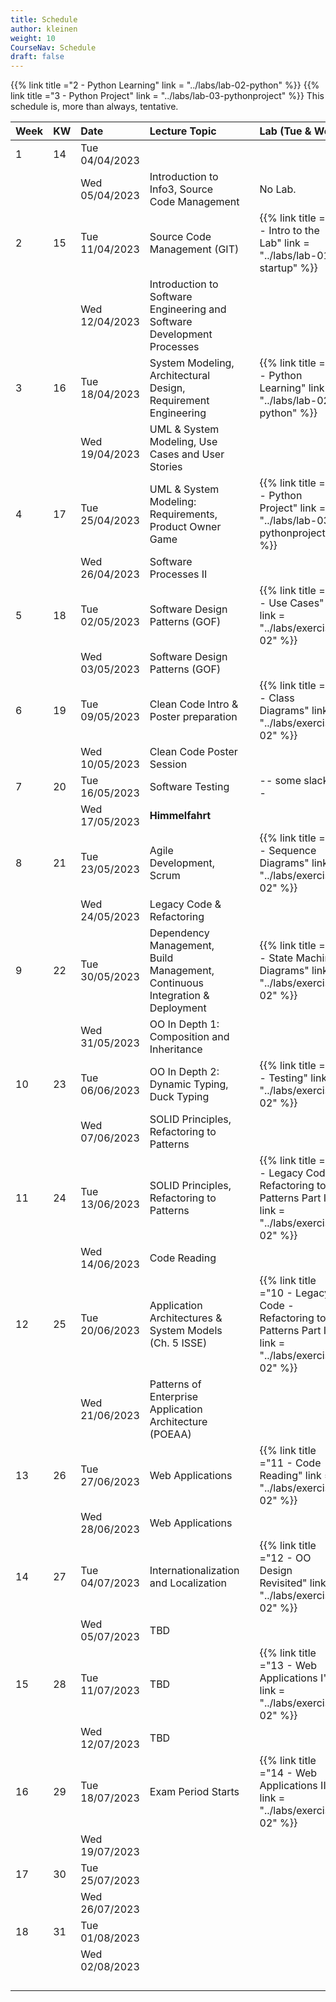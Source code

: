 ```yaml
---
title: Schedule
author: kleinen
weight: 10
CourseNav: Schedule
draft: false
---
```


{{% link title ="2 - Python Learning" link = "../labs/lab-02-python" %}} 
{{% link title ="3 - Python Project" link = "../labs/lab-03-pythonproject" %}}
This schedule is, more than always, tentative.

| Week | KW | Date           | Lecture Topic                                                                |   | Lab (Tue & Wed)                                                                                       |
|:-----|:---|:---------------|:-----------------------------------------------------------------------------|---|:------------------------------------------------------------------------------------------------------|
| 1    | 14 | Tue 04/04/2023 |                                                                              |   |                                                                                                       |
|      |    | Wed 05/04/2023 | Introduction to Info3, Source Code Management                                |   | No Lab.                                                                                               |
| 2    | 15 | Tue 11/04/2023 | Source Code Management (GIT)                                                 |   | {{% link title ="1 - Intro to the Lab" link = "../labs/lab-01-startup" %}}                            |
|      |    | Wed 12/04/2023 | Introduction to Software Engineering and Software Development Processes      |   |                                                                                                       |
| 3    | 16 | Tue 18/04/2023 | System Modeling, Architectural Design, Requirement Engineering               |   | {{% link title ="2 - Python Learning" link = "../labs/lab-02-python" %}}                              |
|      |    | Wed 19/04/2023 | UML & System Modeling, Use Cases and User Stories                            |   |                                                                                                       |
| 4    | 17 | Tue 25/04/2023 | UML & System Modeling: Requirements,  Product Owner Game                     |   | {{% link title ="3 - Python Project" link = "../labs/lab-03-pythonproject" %}}                                                                                                   |
|      |    | Wed 26/04/2023 | Software Processes  II                                                       |   |                                                                                                       |
| 5    | 18 | Tue 02/05/2023 | Software Design Patterns (GOF)                                               |   | {{% link title ="4 - Use Cases" link = "../labs/exercise-02" %}}                                      |
|      |    | Wed 03/05/2023 | Software Design Patterns (GOF)                                               |   |                                                                                                       |
| 6    | 19 | Tue 09/05/2023 | Clean Code Intro &  Poster preparation                                       |   | {{% link title ="5 - Class Diagrams" link = "../labs/exercise-02" %}}                                 |
|      |    | Wed 10/05/2023 | Clean Code Poster Session                                                    |   |                                                                                                       |
| 7    | 20 | Tue 16/05/2023 | Software Testing                                                             |   | -- some slack --                                                                                      |
|      |    | Wed 17/05/2023 | **Himmelfahrt**                                                              |   |                                                                                                       |
| 8    | 21 | Tue 23/05/2023 | Agile Development, Scrum                                                     |   | {{% link title ="6 -  Sequence Diagrams" link = "../labs/exercise-02" %}}                             |
|      |    | Wed 24/05/2023 | Legacy Code & Refactoring                                                    |   |                                                                                                       |
| 9    | 22 | Tue 30/05/2023 | Dependency Management, Build Management, Continuous Integration & Deployment |   | {{% link title ="7 -   State Machine Diagrams" link = "../labs/exercise-02" %}}                       |
|      |    | Wed 31/05/2023 | OO In Depth 1: Composition and Inheritance                                   |   |                                                                                                       |
| 10   | 23 | Tue 06/06/2023 | OO In Depth 2: Dynamic Typing, Duck Typing                                   |   | {{% link title ="8 -  Testing" link = "../labs/exercise-02" %}}                                       |
|      |    | Wed 07/06/2023 | SOLID Principles, Refactoring to Patterns                                    |   |                                                                                                       |
| 11   | 24 | Tue 13/06/2023 | SOLID Principles, Refactoring to Patterns                                    |   | {{% link title ="9 -  Legacy Code - Refactoring to Patterns Part I" link = "../labs/exercise-02" %}}  |
|      |    | Wed 14/06/2023 | Code Reading                                                                 |   |                                                                                                       |
| 12   | 25 | Tue 20/06/2023 | Application Architectures &  System Models (Ch. 5 ISSE)                      |   | {{% link title ="10 -  Legacy Code - Refactoring to Patterns Part II" link = "../labs/exercise-02" %}} |
|      |    | Wed 21/06/2023 | Patterns of Enterprise Application Architecture (POEAA)                      |   |                                                                                                       |
| 13   | 26 | Tue 27/06/2023 | Web Applications                                                             |   | {{% link title ="11 -  Code Reading" link = "../labs/exercise-02" %}}                                 |
|      |    | Wed 28/06/2023 | Web Applications                                                             |   |                                                                                                       |
| 14   | 27 | Tue 04/07/2023 | Internationalization and Localization                                        |   | {{% link title ="12 -  OO Design Revisited" link = "../labs/exercise-02" %}}                          |
|      |    | Wed 05/07/2023 | TBD                                                                          |   |                                                                                                       |
| 15   | 28 | Tue 11/07/2023 | TBD                                                                          |   | {{% link title ="13 -  Web Applications I" link = "../labs/exercise-02" %}}                           |
|      |    | Wed 12/07/2023 | TBD                                                                          |   |                                                                                                       |
| 16   | 29 | Tue 18/07/2023 | Exam Period Starts                                                           |   | {{% link title ="14 -  Web Applications II" link = "../labs/exercise-02" %}}                          |
|      |    | Wed 19/07/2023 |                                                                              |   |                                                                                                       |
| 17   | 30 | Tue 25/07/2023 |                                                                              |   |                                                                                                       |
|      |    | Wed 26/07/2023 |                                                                              |   |                                                                                                       |
| 18   | 31 | Tue 01/08/2023 |                                                                              |   |                                                                                                       |
|      |    | Wed 02/08/2023 |                                                                              |   |                                                                                                       |
|      |    |                |                                                                              |   |                                                                                                       |
|      |    |                |                                                                              |   |                                                                                                       |
|      |    |                |                                                                              |   |                                                                                                       |
|      |    |                |                                                                              |   |                                                                                                       |




